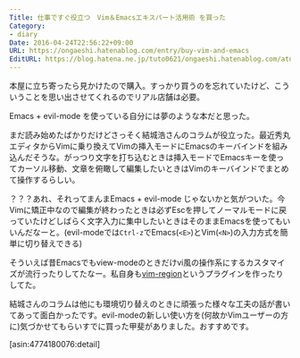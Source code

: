 ```yaml
---
Title: 仕事ですぐ役立つ　Vim＆Emacsエキスパート活用術 を買った
Category:
- diary
Date: 2016-04-24T22:56:22+09:00
URL: https://ongaeshi.hatenablog.com/entry/buy-vim-and-emacs
EditURL: https://blog.hatena.ne.jp/tuto0621/ongaeshi.hatenablog.com/atom/entry/6653812171392781994
---
```


本屋に立ち寄ったら見かけたので購入。すっかり買うのを忘れていたけど、こういうことを思い出させてくれるのでリアル店舗は必要。

Emacs + evil-mode を使っている自分には夢のような本だと思った。

まだ読み始めたばかりだけどさっそく結城浩さんのコラムが役立った。最近秀丸エディタからVimに乗り換えてVimの挿入モードにEmacsのキーバインドを組み込んだそうな。がっつり文字を打ち込むときは挿入モードでEmacsキーを使ってカーソル移動、文章を俯瞰して編集したいときはVimのキーバインドでまとめて操作するらしい。

？？？あれ、それってまんまEmacs + evil-mode じゃないかと気がついた。今Vimに矯正中なので編集が終わったときは必ずEscを押してノーマルモードに戻っていたけどしばらく文字入力に集中したいときはそのままEmacsを使ってもいいんだなーと。(evil-modeでは`Ctrl-z`でEmacs(`<E>`)とVim(`<N>`)の入力方式を簡単に切り替えできる)

そういえば昔Emacsでもview-modeのときだけvi風の操作系にするカスタマイズが流行ったりしてたなー。私自身も[vim-region](https://github.com/ongaeshi/emacs-vim-region)というプラグインを作ったりしてた。

結城さんのコラムは他にも環境切り替えのときに頑張った様々な工夫の話が書いてあって面白かったです。evil-modeの新しい使い方を(何故かVimユーザーの方に)気づかせてもらいすでに買った甲斐がありました。おすすめです。

[asin:4774180076:detail]

